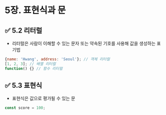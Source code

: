 # 5장. 표현식과 문

## ✅ 5.2 리터럴

- 리터럴은 사람이 이해할 수 있는 문자 또는 약속된 기호를 사용해 값을 생성하는 표기법

```jsx
{name: 'Hwang', address: 'Seoul'}; // 객체 리터럴
[1, 2, 3]; // 배열 리터럴
function() {} // 함수 리터럴
```

## ✅ 5.3 표현식

- 표현식은 값으로 평가될 수 있는 문

```jsx
const score = 100;
```
